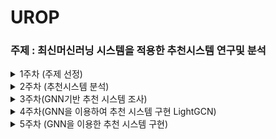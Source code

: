 # UROP

### 주제 : 최신머신러닝 시스템을 적용한 추천시스템 연구및 분석
<details>
<summary> 1주차 (주제 선정) </summary>
<div markdown="1">   

1. GNN(Graph Neural Network)
2. 메타러닝(Meta-Learning)
    - 거리 기반
    - 최적화 학습 방식
    - 모델 기반
3. LSTM


</div>
</details>

<details>
<summary> 2주차 (추천시스템 분석) </summary>
<div markdown="1">   


# 2주차(추천 시스템 연구동향 분석)

<details>
<summary> --# 메타러닝  </summary>
<div markdown="1">   

## 메타러닝

### **정의**

- **떠오르는 학습 방법이며 적은 데이터를 효율적으로 학습(퓨샷 러닝)**
- **‘메타’라는 단어는 한 차원 위의 개념적 용어로 대상의 전반적인 특성을 반영**
- **데이터의 패턴을 정해진 프로세스로 학습하는 것이 아닌 데이터의 특성에 맞춰서 모델 네트워크의 구조를 변화시키면서 학습**
- **배우는 방법을 배우는 것 (Learning to learn)**

ex) 하이퍼파라미터 최적화, 자동 신경망 네트워크 설계 등등..

### 퓨샷러닝(Few Shot Learning)

**퓨샷 러닝에서의 데이터셋은 크게 두 가지로 나뉜다.**

1. 서포트 셋(Support Set)
    1. 데이터 셋을 학습에 사용하는 데이터
2. 쿼리 셋 (Query Set)
    1. 데이터 셋을 테스트에 사용하는 데이터

이러한 퓨샷 러닝 태스크를 “N-way K-shot”이라고 하며 여기서 n은 카테고리의 개수를 뜻하고 k는 카테코리당 이미지의 수를 의미한다. 일반적으로 성능은 N에 반비례하며 k에 비례한다.

—# 예를 들어 개, 고양이, 말 3개의 카테리고가 있고 각각 4장씩 이미지가 존재한다면 

→ 3-way 4-shot이다. 

### 특징

일반적으로 딥러닝 모델을 훈련시킬 때 대용량의 데이터가 필요하며 현실적으로 방대한 양의 데이터셋을 구축하기는 쉽지 않다. 퓨샷 러닝은 적은 데이터만 있어도 성능이 우수한 모델링이 가능하다.

### 접근 방법

메타 러닝 및 퓨샷 러닝의 대표적 접근 방법은 거리 학습 기반과 모델 기반 학습 방식과 최적화 학습 방식이 존재한다.

- **거리 학습 기반 : 효율적 거리 측정 학습**
- **모델 기반 학습 : 메모리를 이용한 순환 신경망**
- **최적화 학습 : 모델 파라미터 최적화**

**거리 학습 기반(Metric Based Learning)**

메타 러닝의 방법론 중 하나인 거리 학습 기반은 서포트 셋과 쿼리 셋 간의 **거리(유사도)를 측정**하는 방식으로 대신한다. 대표적인 알고리즘은 샴 네트워크(Siamese Neural Network)가 있다.

모델은 주어진 서포트 데이터를 특징 공간에 나타내서 특징을 뽑아내며 같은 클래스면 거리를 가깝게 다른 클래스면 멀게 하는 방식으로 데이터를 분류한다. 쿼리 데이터를 유클리디안 거리가 가까운 서포트 데이터의 클래스로 예측하는 방식이다.

**모델 기반 학습 방식(Model based learning)**

모델 기반 학습 방식은 적은 수의 학습 단계로도 모델의 파라미터를 효율적으로 학습할 수 있는 방식이다.

**모델에 별도의 메모리를 두어 학습 속도를 조절한다.** 대표적인 알고리즘으로는 MANN가 있다.

과거 데이터를 외부 메모리에 저장함으로 효율적으로 문제를 해결하는 방법을 습득하며 새로운 정보를 빠르게 인코딩하고 몇 개의 샘플만 가지고도 새로운 태스크에 적용할 수 있도록 설계되었다.

**최적화 학습 방식(Optimizer learning)**

Few Shot task를 파라미터 최적화 문제로 생각한다.

일반적으로 딥러닝 모델은 기울기의 역전파를 통해 학습을 진행하지만 기울기 기반 최적화 기법은 큰 스케일의 데이터를 위해 설계가 되었기 때문에 적은 수의 샘플에 대한 최적화 기법을 다룬다. 대표적인 알고리즘으로는 MAML알고리즘이 있다.

</div>
</details>

## 0. 추천 시스템 기법 연구동향 분석

정보 통신의 발달로 최근에는 온라인으로 쇼핑하는 사람들이 증가하였다.

하지만 고객의 입장에서는 판매자와 직접적인 소통이 불가능해 다양해지는 아이템들에 대한 사전지식 부족으로 원하는 물건을 고르는데 어려움이 존재한다. 이를 해결하기 위하여 다양한 방법의 추천시스템이 존재한다. 현재는 **정보필터링** 방법과 **연관성 분석** 등이 있다.

## **가장 간단한 추천 방식**

![IMG_52C0ED242834-1](https://user-images.githubusercontent.com/79856225/228569836-cb73c3cd-8802-461a-9e8e-ae0fcd11f70e.jpeg)


1. 베스트셀러기반
    - 특징 : 판매량이 많은 순서대로 상품을 추천
    - 장점 : 개인정보 없이 신속한 추천 가능
    - 단점 : 개인화된 추천이 불가능
2. 최소질의대상 상품결정
    - 특징 : 직접 설문하여 얻은 정보를 통해 상품을 추천
    - 장점 : 개인화된 추천이 가능
    - 고객의 응답이 불완전할 경우 신뢰성 저하

|  | 베스트셀러기반 | 최소질의대상 상품결정 |
| --- | --- | --- |
| 특징  | 판매량이 많은 순서대로 추천 | 직접 설문하여 얻은 정보를 통해 추천 |
| 장점 | 개인정보 없이 신속한 추천  | 개인화된 추천 가능 |
| 단점 | 개인화된 추천이 불가능 | 고객의 응답이 불완전할 경우 신뢰성 ↓ |

## **정보 필터링**

정보 필터링 기법에는 크게 3가지 존재한다.

1. 콘텐츠 기반
2. 협력 필터링
3. 하이브리드

<details>
<summary> 1. 콘텐츠 기반  </summary>
<div markdown="1">   

**특징**

- 사용자가 아이템에 대해 평가한 점수 혹은 과거 구매내역을 바탕으로 미리 선정된 기준을 통해 분류된 아이템 카테고리와 **유사도**를 계산한 후 추천

**장점** 

- 협력필터링과 다르게 추천 대상과 취향이 비슷한 이웃 사용자를 찾을 필요가 없다.
    - 독립적인 정보만을 필요로 한다.
    - 다른 사용자의 정보가 부족할 경우 사용
- 새로운 아이템에 대한 평가점수가 존재하지 않더라도 First rater문제가 발생하지 않는다.
    - 새로운 아이템이여도 그 아이템 속성에 맞게 카테고리에 할당되어 유사도로 추천하기때문

<aside>
❗ first rater : 새로운 아이템에 대해 누군가가 점수를 주기 전까지 핻아 아이템은 추천 리스트에 포함될 수 없는 문제

</aside>

**단점** 

- 과거 구매이력과 정보가 부족할 경우 성능을 보장할 수 없다.
    - 구매이력과 프로필 정보가 없다면 해당 방법으로 구현하는것은 불가능
- 다른 사용자들의 취향이나 선호도를 반영하지 못해 너무 비슷한 상품들만 추천될 수 있음
    - 이러한 문제를 과도한 특수화라고 함
    - 무작위 요소를 추가하는 유전자 알고리즘이나 돌연변이 방식을 사용하면 보다 우수한 성능 보장

**접근 방식**

**(1)아이템 속성 분석**

**구조적 데이터**

- 아이템의 속성이 명확히 정의 되어 있어 있음
- 속성의 개수가 비교적 적고, 각 속성에 해당하는 값이 모두 존재해야 함

**비구조적 데이터**

- 이미지,소리, 텍스트와 같은 데이터
- 최근 들어 급증하고 잇고, 속성 정의가 어렵다는 단점이 존재
- 텍스트로 이루어진 콘텐츠에 대한 연구가 활발히 이루어지고 있음
    - 키워드 분석과 의미 분석 2가지 방식

**비구조적 데이터(키워드 분석)**

아이템간의 키워드를 비교하여 유사도를 계산하여 사용자가 선호하는 아이템과 키워드 유사도가 높은 아이템을 추천하며 대표적으로는 **TF-IDF**가 있다.

**TF : 아이템 내에서 한 단어가 출현한 빈도를 나타내는 값으로, 아이템에서 많이 출현한 단어일수록 높은 값**

**IDF : 출현 빈도가 높더라도 불용어에 해당할 확률이 크므로 해당하는 키워드가 전체 아이템에서 얼마나 가치 있는 키워드인지**

**아이템 내에서 많이 출현하지만 전체 아이템 집합에서는 드물게 출현하는 단어일수록 높은 TF-IDF 값을 가짐**

- 위 과정으로 가중치가 높은 상위 N개의 단어 키워드로 테이블을 생성
- 아이템간 유사도를 계산하기 위해 코사인 유사도를 사용

**문제점**

- 하나의 단어가 다양한 의미를 가지는 경우
    - 실제로는 유사하지않지만 추천 가능성
- 여러 단어가 하나의 의미를 가지는 경우
    - 내용적으로는 유사하지만 유사도가 낮으므로 추천 누락

위 문제점을 해결하기 위하여 의미론 분석의 중요성이 대두되고 있다.

**의미론 분석에서는 품사 별 동의어 관계를 링크로 연결한 대형 네트워크 형태의 워드넷(Wordnet)이 가장 널리 이용되고 있다.**

- **사용자 프로필 정보를 이용하여 추천**
    
    (+) 과거 구매이력 및 다른 사용자 데이터가 없어도 추천 가능
    
    (+) 평가 데이터가 부족한 경우 널리 쓰임
    
    (-) 정확한 정보를 입력하는 사용자를 확보하기 어려움
    
    (-) 사용자 선호 경향 변화에 대한 대처가 힘듬
    
    (-) 정교한 추천 성능을 보장할 수 없음
    
- **과거 구매이력 정보를 분석하여 추천**
    
    (+) 과거 구매이력을 성능향상 
    
    (+) 사용자 선호 경향 변화에 대한 대처 가능
    
    (-) 과거 데이터가 필요
    
    (-) 너무 비슷한 아이템만을 추천할 가능성 존재
    

**콘텐츠 기반 접근방식은 사용자가 직접 입력한 정보를 이용하여 추천하는 방식과 사용자가 과거에 구매한 이력 정보를 통해 추천하는 방식이 존재한다. 여기서 아이템을 추천하기 위해서 TF-IDF식을 통해 아이템 내에서 등장하는 키워드에 대한 값을 계산하는데 해당 식은 단지 아이템 내 단어 출현 빈도수를 계산하므 로 여러 단어가 하나의 의미를 가지거나, 하나의 단어가 다양한 의미를 가지는 경우 제대로 된 추천 가능성이 낮다. 이를 해결하기 위하여 의미론적 분석이 필요하며 워드넷이 가장 널리 이용되고 있다.**

</div>
</details>

<details>
<summary> 2. 협력 필터링  </summary>
<div markdown="1">   

> “이웃이 다른 이웃을 돕는다면 우리의 커뮤니티는 더 강해집니다.” -제니퍼 팔카
> 

**특징**

- 현재까지 가장 우수한 성능을 나타낸다고 알려진 기법으로 특정 아이템에 대해 선호도가 유사한 고객들은 다른 아이템에 대해서도 비슷한 선호도를 보일 것 이라는 기본 가정을 바탕으로 시용자가 아이템에 대해 평가한 정보를 사용해 선호도를 예측한다.

**장점** 

- 콘테츠 기반의 방식보다 정확도가 우수하다.

**단점** 

- 유사도를 측정할 만한 충분한 데이터가 존재하기 않다면 예측이 불가능하다 (Cold Start)
- 누군가가 점수를 주기 전까지는 추천이 이루어 질 수 없다(first rater)
- 코사인거리나 피어슨 상관게수를 이용할 경우 데이터 희소성 문제가 발생
- **데이터 희소성을 해결하기 위한 다양한 연구**
    - 논문추천 시스템
        - 논문의 키워드를 활용하는 방식을 제안
        - 나이브 베이즈 모델 사용
        - 새로운 고객에 대해서는 추천목록을 제공하는 것이 어려움
    - **협력필터링 기법과 사회연결망 기법의 중심성을 결합**
        - 많은 사람들과 비슷한 선호도를 갖는 고객의 취향은 대중적이고 신뢰성이 높다는 가정
        - 고객들 간 유사도를 기반으로 네트워크를 생성
        - 중심성이 높은 사용자들을 새로운 고객의 이웃으로 설정
        - 기존 나이브 베이즈 모델보다 정확성을 향상 시킴
    - **주요 사용자와 일반 사용자로 분류**
        - 주요 사용자 군집 생성
        - 일반 사용자 군집 생성
        - 주요 사용자 군집에는 있지만 일반 사용자 군집에는 없는 아이템을 **일반 사용자에게 추천**
    - **데이터의 차원을 축소하는 방법**
        - 중요하지 않은 사용자나 아이템을 제거 하는 특이값 분해
        - 원본 데이터보다 노이즈가 적어 우수한 성능을 나타냄
    - **낮은 순위 데이터에 손실함수 개념 적용**

**확장성**

- 계산량이 많을 경우 유사도가 큰 순서대로 N개의 사용자 혹은 아이템만을 선정하여 선호도를 예측
- 일관성이 없는 의견을 가진 사용자는 오히려 방해가 됨
    - 콘텐츠기반 + 협력필터링을 모두 사용하여 가중 평균값을 에측 값으로 활용
    - 두 값의 차이가 큰 사용자의 가중치를 낮게 주어 예측 오차를 줄이는 방법
- 고의로 긍정적인 평가 혹은 부정적인 평가를 하는 경우
    - 기계학습 알고리즘을 통해 미리 학습한 뒤 공격을 탐지하는 기법

**접근 방식**

- **기억 기반 협력필터링**
    - 유사도가 높은 사용자가 선택한 아이템을 추천해주는 방식
        - 모델을 구축하지 않고 추천이 요굴될 때마다 휴리스틱 기법을 통해 결과를 도출
    - **같은 항목에 같은 점수를 준 두 고객이 존재할 경우, 이들의 유사도는 높으며 비슷한 취향을 갖고 있다고 볼 수 있다.**
    - 사용자 기반 : 사용자가 입력한 선호도 정보를 이용하여 추천대상고객의 구매이력과 가장 비슷한 사용자가 구매한 아이템을 추천하는 방식
    - 아이템 기반 : 추천하고자하는 아이템을 구매한 사람들이 공통적으로 구매한 아이템을 구매한 사람들에게  해당 아이템을 추천해주는 방식
    
    **유사도**
    
    - 피어슨 상관게수
        - 1에 가까울수록 양의 상관관계, -1에 가까울수록 음의 상관관계, 0은 상관관계 없음
    - 코사인 유사도
        - 다양한 고객들이 서로 다른 척도를 사용할 경우 파악하는 것이 어렵다.
        - 이를 해결하기 위해 보완 코사인 유사도를 제안
    - 스피어만 순위 상관계수
        - 사용자 a와 b의 점수를 각각 순위로 변환한 뒤, 차이를 통해 유사도를 측정
        - 점수의 분포가 매우 극단적일 경우 유용하다.
        - 사용자가 여러 아이템에 대하여 같은 평가점수를 준 경우에는 유사도 측정이 어려움
    
    **선호도 예측**
    
    - 가중합
        - 추천 대상 고객과 사용자간의 유사도가 높을수록 큰 가중치를 부여
    - 단순가중평균
        - 아이템 기반 협력필터링에서 사용
        - TF-IDF를 활용
        
- **모델 기반 협력필터링**
    - 기억 기반 협력필터링을 기본으로 하되, 기계학습 또는 데이터마이닝 기법을 활용하는 것
    - 베이지안, 선형 회귀분석, 마코프 결정 프로세스 등…
    - **나이브 베이즈 모델**
        - 문서분류에서 가장 우수한 성능을 보이고 있는 알고리즘으로 베이즈 정리에 이론적 근거를 두고 있음
        - 각 카테고리에 할당 될 확률을 계산하는 방법
        - 평가 정보나 이용정보가 부족한 신규 컨텐츠 추천 문제를 해결
        - 콘텐츠기반 접근방식의 과도한 특성화 문제의 해결 가능성 제시
    - **군집화**
        - 대표적으로 K-means, DBSCAN, OPTICS 존재
        - 기존 협력필터링에서 유사도를 측정하는 단계에 앞서, 유사한 그룹을 나누는 과정이 추가
        - 예측 정확도가 높아지는 장점
        - 데이터를 분할함에 따라 데이터 희소성 문제 발생
- **차원 축소**
    - 사용자가 구매한 상품이 너무 적으면 추천이 불가능
    - 사용자가 구매한 상품이 너무 많으면 많은 계산 비용이 발생
    - LSI기법을 적용하여 고차원의 행렬을 저차원의 행렬로 차원을 축소하는 방법 존재
    - 차원수가 너무 작으면 계산 속도는 빠르지만 정확도가 낮음
    - 차원수가 너무 높으면 계산 속도는 느리지만 정확도가 높음
        - 적절한 착원 선택이 중요
        - 1차적으로는 군집화를 진행
        - 엔트로피 가중치와 특이값 분행를 동시에 적용

**협력 필터링 접근방식은 이웃한 사용자 또는 아이템의 유사도로 추천하는 기법이다. 협력 필터링 방식은 콘텐츠 기반 방식보다 더 정확하다는 장점이 존재하지만 Cold start, first rater문제가 있다. 이를 해결 하기 위해 다양한 연구가 진행 중에 있다. 협력 필터링 기법은 크게 2가지 방식이 존재한다. 첫 번째로는 기억 기반 협력 필터링이며 해당 방식은 사용자 또는 아이템 기반 방식이 존재한다. 모델 기반 방식은 기억 기반 방식을 기반으로 기계학습과 같은 모델을 사용하는 방법이다. 기억 기반 협업 필터링은 새로운 사용자나 아이템에 대한 추천에 대해 비교적 불안정하며, 사용자나 아이템이 증가할 때 시간과 메모리 문제가 발생할 수 있는 반면, 모델 기반 협업 필터링은 새로운 사용자나 아이템에 대한 추천이 가능하며, 적은 메모리와 높은 정확도를 보장한다. 하지만, 모델링이 어려워 다른 방법보다 많은 전문 지식이 필요**

</div>
</details>


<details>
<summary> 3. 하이브리드  </summary>
<div markdown="1">   

**특징**

- 각 방식의 장점을 극대화하면서 단점은 보완하고 다양한 정보를 효과적으로 활용할 수 있다.
- 모델의 형태에 따라 크게 네 가지로 분류가 된다.
    1. 독릭된 추천 결과를 조합
    2. 콘텐츠 기반 정보를 협업필터링에 적용
    3. LSI, PLSI와 같은 알고리즘을 이용하여 협업필터링의 정보를 콘텐츠기반 접근방식에 융합
    4. 협업필터링과 콘텐츠기반 접근방식을 동시에 고려하는 단일 모델을 구축
        1. MCMC 와 같은 추정모델 또는 베이지안 학습법이 이용

**종류**

1. **다른 추천 기준을 지닌 여러개의 알고리즘을 학습한 뒤 가중평균합을 구하는 방법**
    - 여러 추천 알고리즘들의 결과를 전반적으로 이용 가능
    - 각 추천 점수를 정규화하여야 하며, 가중치를 잘 정의해야 함
2. **여러 개의 추천 엔진중 현재 상황에 가장 적절한 추천 엔진 선택**
    - 현재의 상황을 인지하기 위한 추가적인 계산이 필요’
3. **추천 결과를 혼합하여 보여주는 방법**
    - 다양성을 높게 보여줄 수 있음
4. **모든 변수를 하나의 알고리즘의 변수로 병합**
5. **한 알고리즘이 추천한 아이템을 다른 알고리즘의 후보로 이용**
6. **각각의 알고리즘 추천 점수를 바탕으로 메타 알고리즘을 학습하는 앙상블 방법**

$MCNee et al.(2006)$

- 콘텐츠기반과 협업힐터링에 사용할 수 있는 알고리즘을 제시
- **이웃기반 협업필터링**
    - 세렌디피티(의도치 않게, 우연성)가 높은 경향이 있음
- **나이브 베이지안 판별기**
    - 선택한 논문이 많이 참조된 논문을 먼저 추천
- **PLSI**
    - 사용자-아이템 행렬을 차원축소 방법 중 하나인 PLSI를 통해 학습
    - 선택한 논문과 분야적으로 매우 유사한 논문들이 우선적으로 추천
- **TF-IDF**
    - TF-IDF를 이용하여 콘텐츠 기반 추천
    - 선택한 논문들과 내용이 매우 유사한 논문들이 우선적으로 추천.

$Vozalis and Margaritis(2004)$

- 인구통게학 정보를 이용하여 유사한 이웃들의 정보만을 이용하는 연쇄방법을 제안

$Chow et al.(2014)$

- 사용자의 선호정보를 결합하여 개인화 추천 알고리즘을 고안

$Basilico and Hofmann(2004)$

- 사용자-아이템 행렬과 사용자-아이템의 특성 변수들을 모두 종합하여 유사도 커널을 정의

$Ganu et al.(2009)$

- 리뷰 데이터로 추출된 토픽과 의미 벡터를 이용
- 사용자나 아이템의 해당 리뷰 유무에 따라 추천 알고리즘을 선택할 수 있는 방법을 제안하고 성능을 입증

$Mcauley and Leskovec(2013)$

- 리뷰 데이터로부터 토픽을 추출 시 리뷰 데이터와 점수를 모두 이용하여 토픽을 추출하는 HFT를 제안

$Vozalis and Margaritis(2004)$

- 아이템들에는 숨겨진 변수가 있다고 가정
- 숨겨진 변수를 리뷰 데이터로부터 추출
- 사용자가 선택한 아이템과 유사한 속성을 지닌 다른 아이템을 추천

</div>
</details>


<!-- 
<details>
<summary>  </summary>
<div markdown="1">   

</div>
</details> -->


</div>
</details>




<details>
<summary> 3주차(GNN기반 추천 시스템 조사)  </summary>
<div markdown="1">   

# 3주차(GNN기반 추천 시스템 조사)

## GNN(Grpah Neural Network)

Graph neural networks in recommender systems: a survey

<details>
<summary> 0. 개요  </summary>
<div markdown="1">   

유튜브, 넷플릭스 ,스포티파이와 같은 플랫폼에서 사용자의 방대한 항목(제품, 영화, 뉴스…)에서 관심 있는 항목을 탐색하기 위해 추천 시스템을 사용한다. 사용자의 과거 상호 작용(클릭, 시청, 읽기, 구매…)을 통해 사용자의 선호도를 정확하게 모델링하는 것이 효과적인 추천 시스템의 핵심이다. 

대체로 지난 수십 년 동안 추천 시스템의 주류 모델링 패러다임은 **이웃 방법 → 표현 학습 기반으로 발전해왔다.**


<details>
<summary> —# 이웃방법  </summary>
<div markdown="1">   

**이웃방법**

- **아이템 기반 이웃방법**
    
    아이템기반 이웃방법은 **사용자가 상호작용한 과거 아이템**과 유사한 아이템을 사용자에게 직접 추천한다. 초기 아이템 기반 이웃 접근 방식은 단순성, 효율성, 효과성으로 인해 실제 애플리케이션에서 큰 성공을 거두었다.

</div>
</details>

<details>
<summary> —# 표현학습  </summary>
<div markdown="1">  

**표현 학습**

- **사용자 - 아이템**
    
    사용자와 아이템을 공유 공간에서 연속 벡터로 인코딩하여 직접 비교하는 표현 학습 기반 방식으로 **사용자와 아이템 간의 관계**를 명시적으로 모델링하는 방법론이다. 이 접근 방식은 비선형적이고 단순하지 않은 사용자-아이템 관계를 효과적으로 포착하고 풍부한 데이터 소스를 쉽게 통합할 수 있다는 점에서 인기를 얻고 있다.

</div>
</details>

넷플릭스 프라이즈 경진대회에서 행렬 인수분해 모델이 기존의 이웃 방식보다 추천에 더 우수하다는 사실이 입증된 이후 표현 기반 모델에 대한 관심이 급증했고 그 후 인수분해부터 딥러닝 모델에 이르기까지 사용자와 아이템의 표현을 학습하기 위한 다양한 방법이 제안되었다.

오늘날 딥러닝 모델은 비선형적이고 사소하지 않은 **사용자-아이템 관계를** 효과적으로 포착하고 문맥, 텍스트, 시각 정보 등 풍부한 데이터 소스를 쉽게 통합할 수 있는 능력으로 학술 연구 및 산업 응용 분야에서 추천 시스템을 위한 주요 방법론으로 자리 잡았다. 

이러한 딥러닝 알고리즘 중에서도 추천 시스템의 정보를 **그래프 관점에서 고려하는 그래프 학습 기반 방식이 있다.** 추천 시스템에 있는 대부분의 데이터는 기본적으로 그래프 구조를 가지고 있다. 

—# 추천 시스템에서 그래프 구조의 예로는 이분 그래프가 있으며 이 유형의 그래프는 사용자와 아이템의 두 집합으로 구성되며, 사용자와 아이템 간의 상호 작용(클릭, 보기, 읽기, 구매…)를 나타내는 링크가 있다.




<details>
<summary> —#이분 그래프  </summary>
<div markdown="1"> 

- 그래프의 정점의 집합을 둘로 나눴을 때, **각 집합에 속한 정점끼리는 서로 인접하지 않도록 분할**할 수 있는 그래프를 이분 그래프라고 한다.
- 밑에 그림의 예제에서 사용자를 노란색 정점, 아이템을 파란색 정점이라고 생각하면 된다.
- **사용자 정점은 서로 연결될 수 없으며, 아이템 정점 또한 마찬가지이다.**

<img width="472" alt="스크린샷 2023-03-15 오후 6 48 36" src="https://user-images.githubusercontent.com/79856225/228572352-a77d1b39-8442-4203-890e-b4c395df6ee2.png">


</div>
</details>


이 논문에서는 추천 시스템에서 데이터는 종종 그래프 구조를 가지며, 사용자 및 아이템 노드는 관찰된 상호 작용을 나타내는 링크로 연결되어 있다고 설명한다. 그래프 학습 알고리즘은 사회적 관계 및 지식 그래프와 같은 외부 정보를 포함하여 이러한 데이터를 모델링할 수 있는 방법을 제공한다. 과거에는 인수분해 기반, 분산 표현 기반, 신경 임베딩 기반 등의 그래프 임베딩 기법이 이러한 목적으로 사용되었지만, 최근에는 그래프 신경망(GNN)이 그래프 구조의 데이터에서 학습하는 데 탁월한 능력을 보여 많은 추천 모델에 사용되고 있다.

기존 추천 시스템은 사용자-아이템간의 상호작용만을 추천 신호로 사용하지만, GNN은 상호작용 그래프의 토폴로지 구조를 사용하여 사용자 및 아이템 표현을 개선할 수 있다. 이는 암시적으로만 했던 기존 방식과달리 GNN은 명시적으로 인코딩 할 수 있기 때문이다.

<details>
<summary> —# 토폴로지 구조  </summary>
<div markdown="1">   

그래프에서 서로 다른 요소간의 관계를 의미한다. 추천 시스템의 맥락에서 이는 사용자가 아이템과 상호 작용하는 방식 또는 아이템이 서로 연관되는 방식을 나타낼 수 있다. GNN은 이러한 토폴로지 구조를 사용자와 아이템 간의 상호 작용에만 의존하는 기존 방식보다 더 나은 추천을 위한 추가 신호로 사용할 수 있다.

</div>
</details>

**GNN(그래프 신경망)은 추천 시스템을 위한 유용한 도구로, 추천을 개선할 수 있는 아이템간의 복잡한 관계를 탐색할 수 있기 때문이다.**

학계 연구에 따르면 GNN은 최근 몇 년간 추천 시스템에서 놀라운 성공을 거둔 기법이다. 많은 연구에 따르면 GNN 기반 접근 방식은 공개적으로 사용 가능한 샘플 데이터세트에서 이전 방법보다 성능이 뛰어나고 새로운 최첨단 결과를 달성하는 것으로 나타났다. 또한 GNN은 세션 기반, POI, 그룹, 멀티미디어, 번들 추천 등 다양한 추천 작업에 적용될 수 있는 다양한 변형이 있다. 

GNN은 웹 스케일 추천 시스템과 같은 사용 애플리케이션에 사용되어 고품질 추천 결과를 생성하는데 도움이 되었다. 예를 들어 Pinterest는 수십억 개의 노드와 에지로 구성된 그래프에 **PinSage라는 GNN기반 모델**을 구현하여 사용자 참여도를 향상시켰다.


<details>
<summary> —# PinSage  </summary>
<div markdown="1"> 

PinSage는 30억 개의 노드와 180억 개의 엣지로 구성된 그래프를 기반으로 핀터레스트(Pinterest)에서 개발 및 배포한 GCN(그래프 컨볼루션 네트워크)알고리즘 모델이다. 랜덤워크 기반 기술을 사용하여 고품질의 추천 결과를 생성하며, 온라인 A/B테스트에서 사용자 참여도를 향상시키는 것으로 나타났다.

</div>
</details>


이 논문은 추천 시스템 분야에서 이 특정 조사가 기존 조사와 어떻게 다른지 논의하고 있다. 추천 시스템에 대한 다양한 관점에 초점을 맞춘 설문조사는 이미 존재하지만, **현재 GNN이 어떻게 추천시스템에 사용되고 있는지에 대한 종합적인 검토는 거의 없다**. 본 조사는 **GNN기반 추천 시스템의 발전 상황을 종합적으로 검토**하고, 사용 정보 유형과 추천 작업에 따라 기존 작품을 분류하며, 이 분야의 미해결 과제와 향후 방향에 대해 논의하는 것을 목표로 한다.

이 논문은 GNN기술을 사용하는 추천 시스템에 대한 최신 문헌을 검토하는 것을 목표로 한다. 또한 이 논문에서는 GNN기반 추천 모델을 정리하기 위해 새로운 분류 체계를 제안하고 있으며 이 분류 체계는 다음과 같이 다섯 가지 그룹으로 정의할 수 있다.

1. 사용자-항목 협업 필터링
2. 순차적 추천
3. 소셜 추천
4. 지식 그래프 기반 추천
5. 기타 작업(ex : POI 및 멀티미디어 추천)

</div>
</details>


<details>
<summary> 1. 배경 및 분류(추천시스템과 GNN)  </summary>
<div markdown="1">   

### **1.1 추천 시스템**

추천 시스템은 사용자의 과거 행동이나 관심사를 기반으로 사용자에게 아이템을 추천하는 도구이다. 이 시스템은 학습된 사용자 및 아이템 표현과 점수 함수를 사용하여 항목에 대한 사용자의 선호도를 추정하며 결과 선호도 점수는 확률로 표시 될 수 있다. 

추천 시스템의 일반적인 작업 중 하나는 사용자-아이템 협업 필터링으로, 시스템이 상호 작용을 기반으로 사용자와 아이템의 표현을 학습하는 것이다. 또 다른 방법은 시간 경과에 따른 상호 작용의 순차적 패턴을 분석하여 사용자 표현을 개선하는 것이다.

추천 시스템 분야는 사용자 익명성과 세션 세분화에 따라 다음과 같이 2가지로 나뉠 수 있다.

1. **순차적 추천**
    - 클릭, 시청, 읽기, 구매 등 아이템에 대한 사용자의 **과거 상호 작용을 고려**하는 시스템
2. **세션 기반 추천**
    - 순차적 추천에서 한 단계 더 나아가 **익명의 사용자도 고려**하고 **사용자의 행동을 세션으로 세분화**하여 이를 통해 개별 사용자의 행동 패턴에 따라 **더욱 개인화된 추천**을 제공

—# 세션

**세션은 일정한 기간 내에 웹사이트에서 발생한 사용자 상호작용의 집합이다. 예를 들어 사용자가 웹사이트에 접속하고, 여러 페이지를 방문하고 장바구니에 상품을 담고 결제하고 나가는 과정을 하나의 세션이라 볼 수 있다.**

GNN이 추천에 기여하는 바에 대한 연구 목적상 그 차이는 중요하지 않기 때문에 모든 추천 시스템을 “순차적 추천”으로 지칭하고 있다. 또한 사회적 관계를 사용하여 사용자 표현을 개선하는 “소셜 추천”이라는 또 다른 유형이 있다


<details>
<summary> —# 소셜 추천   </summary>
<div markdown="1">  

소셜 추천은 사회적 관계를 맺고 있는 사람들이 비슷한 관심사와 선호도를 가지고 있으며, 서로의 선택에 영향을 미칠 수 있다는 것을 의미한다. 연구자들은 사용자의 선호도에 초점을 맞추는 것뿐만 아니라 지식 그래프에서 아이템 간의 속성과 의미 관계를 사용하여 아이템의 표현을 개선함으로써 이러한 추천 접근 방식을 개선하려고 노력한다.

</div>
</details> 

### **1.2 GNN**

최근에는 물리 시스템, 단백질 구조, 지식 그래프 등 그래프로 표현되는 데이터와 관련된 작업에서 뛰어난 성능을 보이는 GNN이라는 알고리즘을 사용하는 새롭고 혁신적인 시스템들이 등장햇다. 이 파트에서는 그래프가 무엇인지 설명하고 이미 존재하는 GNN 기술에 대한 개요를 분석한다. 

그래프는 점(노드)과 이를 연결하는 선(엣지)의 집합이다. 노드의 이웃은 노드에 연결된 노드의 집합이다. 그래프는 방향이 있는 방향 그래프거나 방향이 없는 무방향 그래프가 존재하며, 또한 동질(모든 노드와 엣지가 동일)이거나 이질(노드 또는 엣지가 다름)일 수도 있다. 하이퍼그래프는 하나의 엣지가 두 개이상의 노드를 연결할 수 있는 그래프 유형이다. 

GNN은 반복적인 프로세스를 사용하여 인접 노드의 특징 정보를 집계하고 이를 현재 중앙 노드 표현과 통합한다. 이는 집계 및 업데이트 작업을 모두 포함하는 여러 레이어를 쌓아 수행된다. 그 결과 제공된 그래프 데이터를 기반으로 보다 정확한 예측이 가능하다.

집계 단계에서는 평균 풀링 또는 어텐션 메커니즘을 사용하여 인접 노드의 특징을 결합한다. 업데이트 단계에서는 GRU라는 연결 또는 합계 연산과 같은 다양한 전략을 사용하여 집계된 피처를 중앙 노드 피처와 통합한다. 

**추천 시스템에 사용되는 그래프 신경망(GNN)기법은 5가지가 존재한다.**


<details>
<summary> 1. GNC(Graph Convolutional Network)  </summary>
<div markdown="1">   

- GCN은 Graph Convolutional Network의 약자로, 그래프 구조의 데이터에 **합성곱 연산을 적용하는 GNN의 한 종류**이다. 합성곱 연산은 이미지나 텍스트와 같은 격자 구조의 데이터에 잘 작동하는데, 이를 그래프 구조의 데이터에도 확장할 수 있다.
- GCN은 각 노드가 자신과 인접한 노드들의 정보를 공유하고 학습하는 방식으로 작동한다. 이렇게 하면 노드 간의 상관관계를 잘 반영할 수 있다.

</div>
</details>

<details>
<summary> 2. GraphSAGE(Graph SAmple and aggreGatE)  </summary>
<div markdown="1">   

- GraphSAGE는 각 노드가 **자신과 인접한 노드들의 특성을 샘플링하고 집계하는 함수를 학습**하는 방식으로 작동
- GraphSAGE는 각 노드에 대해 고정된 수의 이웃을 선택한 다음 평균, 합계 또는 최대 풀링 기법을 사용하여 해당 이웃의 정보를 집계한다.
- 이 집계된 정보를 현재 노드의 특징과 연결하고 비선형 활성화 함수와 학습 가능한 변환 행렬을 통과시켜 해당 노드의 업데이트된 특징을 얻는다.
- GraphSAGE의 장점은 새로운 노드나 그래프에도 임베딩을 생성할 수 있다는 것이다. **기존**의 **GNN은 각 노드마다 고유한 임베딩을 학습**하므로 새로운 데이터에 적용하기 어렵지만 **GraphSAGE**는 **인접한 노드들의 특성을 활용**하여 임베딩을 생성하므로, **이전에 보지 못한 데이터에도 유연하게 대응할 수 있다.**

</div>
</details>

<details>
<summary> 3. GAT(Graph Attention Network)  </summary>
<div markdown="1">   

- Graph Attention Network의 약자로, **그래프 구조의 데이터에 어텐션 메커니즘을 적용하는 GNN의 한 종류**이다. 어텐션 메커니즘은 입력 데이터의 **중요한 부분에 집중**하는 방식으로 작동하는데, 이를 그래프 구조의 데이터에도 확장가능하다.
- GAT은 각 노드가 자신과 인접한 노드들의 정보를 어텐션 가중치로 조합하여 학습하는 방식으로 작동한다. 이렇게 하면 노드 간의 상관관계와 특성을 잘 반영할 수 있습니다. GAT은 인접 행렬을 사용하지 않고 각 이웃 노드마다 다른 어텐션을 부여하여 자신의 임베딩을 업데이트한다.
- 일반적으로 LeakyReLU함수를 사용한다.
- GAT을 사용하는 이유는 사용자와 아이템 간의 관계를 그래프로 표현하고, 어떤 아이템에 더 집중할지 결정할 수 있기 때문

</div>
</details>

<details>
<summary> 4. GGNN(Graph Gated Neural Network)  </summary>
<div markdown="1"> 

- **그래프 구조의 데이터에 GRU를 적용하는 신경망의 한 종류이다.**
- GGNN은 그래프의 노드와 엣지에 있는 특성을 활용하여 노드 임베딩을 생성하고, 이를 바탕으로 다양한 그래프 분석 문제를 해결할 수 있다.
- GGNN은 message passing이라는 방식으로 학습합니다. message passing이란 각 노드가 자신과 인접한 노드들과 정보를 주고받는 과정으로 GGNN은 message passing을 통해 각 노드의 임베딩을 업데이트하고, GRU를 사용하여 임베딩의 변화를 제어한다.

—# GRU

GRU는 Gated Recurrent Unit의 약자로, 순환 신경망(RNN)의 한 종류이다. GRU는 RNN이 장기 의존성 문제를 해결하기 위해 LSTM을 변형한 모델로, LSTM보다 간단한 구조를 가지고 있고 LSTM과 비슷한 성능을 보여주면서도 매개변수가 적기 때문에 효율적인 학습이 가능하다.

</div>
</details>

<details>
<summary> 5. HGNN(Hypergraph Neural Network)  </summary>
<div markdown="1">   

- **하이퍼그래프 구조를 사용하는 신경망의 한 종류**
- 하이퍼그래프란 간단한 그래프와 달리 **엣지가 두 개 이상의 노드를 연결할 수 있는 구조**로, 고차원이고 복잡한 데이터 상관관계를 표현할 수 있다.
- HGNN은 다중 모달 데이터나 이질적인 데이터와 같은 복잡한 실제 문제에 적용될 수 있으며  기존의 그래프 신경망보다 더 효과적인 표현 학습을 가능하게 한다.

![Untitled](https://user-images.githubusercontent.com/79856225/228573556-3173c8c3-89ad-491d-96dc-e288bce7d996.png)


</div>
</details>

### 1.3  GNN을 사용하는 이유

최근 연구자들은 추천 시스템에 그래프 신경망을 사용하는 많은 연구를 제안하고 있다. **GNN을 사용하는 가장 큰 이유**는 GNN 기술은 데이터를 그래프 구조로 표현하고 분석하는 데 유용하기 때문이다. **많은 추천 시스템이** 사용자-아이템 간의 상호작용을 위한 이분 그래프나 아이템 주문을 위한 **시퀀스 그래프와 같은 그래프 구조를 사용**한다. 사회적 관계나 지식 그래프와 같은 다른 데이터 유형도 자연스럽게 그래프 구조를 갖는다.

다양한 유형의 데이터에 대해 효과적인 추천모델을 만드는 일은 쉽지 않다. 그러나 GNN을 사용하면 더 나은 추천 결과를 위한 패턴을 효과적으로 학습할 수 있다. 예를 들어 GNN은 사용자-아이템 표현을 학습하고 비순차적 추천 작업에 대한 사용자 선호도를 예측할 수 있다.

또한 GNN은 소셜 네트워크와 같은 추가 정보를 사용자-아이템 이분법 관계에 통합 그래프로 통합하여 보다 정확한 추천을 제공한다.

GNN은 사용자와 아이템 간의 상호 작요인 협업 신호를 보고 이러한 신호를 사용하여 사용자와 아이템을 더 잘표현한다.

<img width="721" alt="스크린샷 2023-03-15 오후 10 51 58" src="https://user-images.githubusercontent.com/79856225/228573754-e8ad3067-67ae-4cc4-b29e-08d84a670000.png">


이 단원에서는 추천 시스템이 그래프 구조를 사용하여 추천을 개선하는 방법에 대해 설명한다. 특히, 아이템과 아이템 간의 상호작용 그래프를 구성하고 랜덤워크 알고리즘을 사용하여 항목의 순위를 매기는 ItemRank의 사용에 대해 중점적으로 설명한다 GNN은 그래프가 아닌 모델보다 추천에 더 효과적이다.

### 1.4 GNN을 기반으로 한 추천시스템의 종류

GNN은 그래프 신경망을 사용하여 과거 상호 작용에서 사용자 선호도를 모델링하는 추천 시스템의 한 유형이다. 이번 파트에서는 **그래프 임베딩 프레임워크에 따라 분류**하고 각 **유형과 관련된 장점과 한계를 분석**한다. 

그래프가 구조화되는 방식은 표현되는 정보의 유형에 따라 달라진다. 예를 들어 소셜 네트워크는 동종 그래프로 표현할 수 있고, 사용자-아이템 상호 작용은 이분 그래프 또는 두 개의 동종 그래프(사용자-사용자 및 아이템-아이템)로 표현할 수 있다. 효율적인 그래프 신경망 구조를 설계하는 것은 집계 및 업데이트 작업, 네트워크 깊이와 같이 사용되는 정보의 유형에 따라 달라진다. 소셜 추천은 소셜 네트워크 정보를 사용하고 지식 그래프 기반 추천은 지식 그래프 내 아이템 간의 의미 관계를 활용하는 등 추천 작업은 사용되는 정보의 유형과 밀접하게 연관되어 있다.

</div>
</details>

<details>
<summary> 2. USER-ITEM 협업 필터링 </summary>
<div markdown="1">   

사용자-아이템 협업 필터링은 사용자가 상호작용하는 아이템을 사용하여 아이템의 표현을 개선하는 것이다. GNN 기법은 정보 확산을 모델링하고 사용자-아이템간의 상호 작용에서 고차 연결성을 포착하는 효율성을 개선하는 데 사용되었다. 다음 이미지는 사용자-아이템간의 상호작용 정보에 GNN을 적용하는 과정이다.

<img width="706" alt="스크린샷 2023-03-15 오후 11 23 17" src="https://user-images.githubusercontent.com/79856225/228574203-c4c38944-019c-492e-8717-f3006d14c6b8.png">

협업 신호를 캡처하는 데 GNN기법을 충분히 활용하기 위해 고려해야 할 네 가지 주요 이슈가 있다.

**1. Graph Construction(그래프 구성)**

- GNN을 사용하여 분석할 데이터를 위한 구조를 만드는 것
- 원본 그래프에는 사용자와 아이템 노드 및 이들의 상호 작용이 있다.
- GNN을 적용할 때는 원래의 이분 그래프를 사용할지, 2홀 이웃을 기반으로 동질 그래프를 만들지 결정해야 한다.
- 시간을 절약하기 위해서는 전체 그래프 대신 대표적인 이웃을 샘플링 해야함

**2. Neighbor Aggregation(이웃 집계)**

- 네트워크에서 인접한 노드의 정보를 결합하는 프로세스를 말한다.
- 이웃 노드의 중요성을 고려할지, 중앙 노드와의 상호 작용을 모델링할지 등 이웃 노드를 어떻게 처리할지 결정하는 작업이 포함되어 있다.

**3. Information Update(정보 업데이트)**

- 중앙 노드의 표현을 이웃 노드의 표현과 결합하는 방법

**4. Final Node Representation(최종 노드 표현)**

- 사용자가 어떤 아이템을 좋아할지 예측하려면 사용자의 전반적인 선호도를 이해해야 함
- 사용자와 사용자가 상호 작용한 아이템에 대한 모든 정보를 결합
- 마지막 레이어의 노드 표현을 사용할지 아니면 모든 레이어의 노드 표현을 결합하여 최종 표현을 만들지 선택

### 2.1 **Graph Construction(그래프 구성)**

많은 연구에서 사용자와 아이템의 이분법 그래프에 GNN을 사용했다고 설명한다. 그러나 원본 그래프에 직접 GNN을 사용하는 것은 비효율적일 수 있다. 그 이유는 원본 그래프가 사용자-아이템 표현을 학습하기에 충분히 포괄적이지 않기 때문이다. 효율성은 대규모 그래프에 대한 이웃 정보를 계산할 때 문제가 되며, 이는 높은 계산 비용을 초래한다.

사용자-아이템간의 상호작용 데이터에 대한 **GNN의 효과와 효율성을 개선하기 위해** 연구자들은 원래의 이분법 **그래프 구조를 강화**하는 전략을 모색해 왔다. 그래프 신경망을 사용하여 **사용자-아이템 협업 필터링을 개선**하는 **두가지 전략**이 있다.

 **(1) 그래프 구조를 풍부하게 하기 위해 엣지를 추가** 

**(2) 가상 노드를 도입하여 사용자-아이템 상호작용을 보다 명확하게 포착**

Multi-GCCF, DGCF, DHCF, HiGNN 등 여러 방법에서 이러한 전략을 채택하여 사용자-아이템 표현을 더 잘 학습하고 계산 비용을 절감했다. 

대규모 그래프 기반 추천 작업을 위해 GNN을 효율적이고 확장 가능하게 만들기 위해 샘플링 전략이 제안되었다. **PinSage**는 ****무작위 도보 기반 샘플링(Random-walk-based sampling) 기법을 사용하여 중앙 노드에 직접 인접하지 않더라도 방문 횟수가 가장 높은 인접 노드를 선택하는 방법이다. **Multi-GCCF 및 NIA-GCN**과 같은 방법은 무작위 샘플링 전략을 사용하여 고정된 수의 인접 노드를 선택한다. 이 전략은 원본 그래프 정보 유지와 계산 효율성 사이의 균형을 유지한다. 그래프 기반 추천 모델의 품질과 효율성은 이웃을 구성하는 데 사용되는 샘플링 전략에 따라 달라지며, 보다 효율적인 샘플링 전략을 연구하고 개발해야 할 필요성이 있다.

![Untitled](https://user-images.githubusercontent.com/79856225/228574222-852c9b39-5b33-4fff-8842-06b821d0b17d.png)

### 2.2 **Neighbor Aggregation(이웃 집계)**

그래프 이론 분야에서 정보가 네트워크를 통해 확신되는 방식은 인접 노드의 정보가 결합되는 방식에 따라 달라진다. 집계 단계가 이를 결정하며, **평균 풀링**은 인접 노드의 정보를 균등하게 결합하는 데 사용되는 **일반적인 방법**이다. 그러나 이 방법은 더 중요한 그래프에는 적합하지 않을 수 있다. 이 문제를 해결하기 위해 일부 방법에서는 **그래프에서의 위치에 따라 노드에 가중치를 할당**하는 **“차수 정규화”** 를 사용한다.

—# **평균 풀링**

평균 풀링은 인접 노드의 평균을 취하여 노드에 대한 표현을 형성하는 것이다. 

**PinSage(그래프 기반 추천 시스템)**는 랜덤 워크라는 샘플림 전략을 사용하여 이웃의 벡터 표현을 집계한다. 이 방법은 정규화된 방문 횟수를 기반으로 이웃에게 중요성을 할당하지만 연결된 노드 간의 관계는 고려하지 않는다. 

상식적으로 사용자의 관심사와 일치하는 아이템이 더 자주 추천되어야 한다. **MCCF**와 **DisenHAN**은 관심도 메커니즘을 사용해 사용자의 관심사를 기반으로 어떤 아이템이 더 중요한지 학습한다. **NGCF**는 사용자가 관심 있는 항목의 기능이나 사용자가 추천 항목에서 원하는 기능을 강화하기 위해 요소별 상품을 사용한다. **NIA-GCN**은 그래프 기반 추천 작업에서 이웃 내 관계 정보를 보존하는 문제를 해결하는 방법이다. 사용자-사용자 또는 아이템-아이템 관계와 같은 이웃 간의 상호 작용을 명시적으로 포착하기 위해 모든 두 이웃간의 요소별 곱셈을 사용하는 쌍별 이웃 집계 접근 방식을 사용한다.

### 2.3 **Information Update(정보 업데이트)**

노드의 이웃 노드로부터 정보를 수집한 후에는 추가 정보 전파를 위해 **노드의 표현을 업데이트하는 것이 중요**하다. 노드의 표현을 업데이트하는 기존 방법은 노드의 원래 정보를 유지하는지 아니면 이웃 노드의 집계된 표현을 위해 완전히 폐기하는지에 따라 **2가지 범주로 분류할 수 있다.**

1. 사용자-아이템 노드의 **원본 정보를 완전히 버리고** 이웃 노드의 집계된 표현을 **새로운 중앙 노드 표현으로 사용**
2. **노드**자체와 그 **이웃 메시지**를 모두 고려(**두가지 표현을 결합**)
    
    두 가지 표현을 결합하는 다양한 방법이 존재한다. 가장 간단한 방법은 두 표현을 더하거나 평균을 내는 것이다. 또 다른 접근 방식은 두 표현을 연결하고 비선형 변환을 적용하여 더 복잡한 특징 상호 작용을 허용하는 것이다. 그러나 일부 연구에 따르면 비선형 변환이 성능을 크게 향상시키지 못하기 때문에 일부 모델은 비선형성을 제거하여 프로세스를 단순화한다.
    

### 2.4 **Final Node Representation(최종 노드 표현)**

GNN에서는 레이어별 프로세스를 통해 각 깊이에 대한 노드 표현을 생성한다. 예측을 하려면 사용자와 아이템의 전체적인 표현이 필요하다. 일반적으로 마지막 레이어의 노드 벡터를 최종 표현으로 하지만 서로 다른 레이어에서 얻은 표현은 연결을 통해 전달되는 서로 다른 메시지를 강조한다. 하위 레이어 표현을 개별 특징을 반영하고 상위 레이어 표현은 이웃 특징을 반영한다. 최근 연구에서는 서로 다른 계층의 메시지를 통합하여 출력으로 표현된 모든 연결으 이점을 활용한다.

### 2.5 요약

**1. Graph Construction(그래프 구성)**

그래프 구성이란 사용자와 아이템 간의 관계를 표현하기 위해 **그래프 구조를 만드는 과정**을 말하며 사용자-아이템 이분 그래프는 이러한 관계를 표현하는 간단한 방법입니다. 그러나 일부 **노드의 연결 수가 적은 경우** 에지 또는 노드를 추가하면 **그래프 구조를 개선할 수 있다.** 노드 주변을 샘플링하는 것도 계산 효율성을 위해 수행할 수 있지만 효과와 효율성 간의 절충이 필요로한다. 효과적인 샘플링 전략에 대해서는 더 많은 연구가 필요하다.

**2. Neighbor Aggregation(이웃 집계)**

이웃 집계는 그래프 또는 네트워크에서 인접한 노드의 정보를 결합하는 프로세스를 말한다. 인접 노드가 서로 다른 경우, 세심한 가중치를 사용하여 정보를 결합하는 것이 동일한 가중치를 사용하거나 차수별로 정규화하는 것보다 낫지만 인접 노드가 비슷한 경우에는 동일한 가중치를 사용하거나 차수별로 정규화하는 것이 더 쉬울 수 있다. 프로세스를 개선하기 위해 이웃 노드가 서로 영향을 미치는 방식이나 중앙 노드가 이웃 노드에 연결되는 방식을 명시적으로 모델링하는 것이 유용할 수 있지만, 더 많은 데이터 세트에서 테스트해야 한다.

**3. Information Update(정보 업데이트)**

원래 노드를 제거하는 대신 원래 형태와 주변 노드의 정보를 사용하여 노드를 업데이트하는 것이 더 좋다. 최근의 일부 연구에 따르면 일반적인 그래프 신경망 모델의 단순화된 버전이 실제로 원래 모델보다 더 나은 성능을 발휘할 수 있다는 사실이 밝혀졌다.

**4. Final Node Representation(최종 노드 표현)**

마지막 레이어의 표현만 사용하는 대신 모든 레이어를 함께 사용하는 것이 좋다. 가중 풀링과 연결이라는 두 가지 일반적인 기술이 있다.

<img width="773" alt="스크린샷 2023-03-20 오후 7 09 38" src="https://user-images.githubusercontent.com/79856225/228574242-fcdb813c-b1d9-4424-bfd8-87699ac5de6e.png">

</div>
</details>

<details>
<summary> 3. 순차적 추천 </summary>
<div markdown="1">   

순차적  추천은 사용자의 이전 행동을 기반으로 다음에 사용자가 관심을 가질 만한 것을 예측하는 방법이다. 여기에는 사용자가 상호 작용한 아이템의 순서에서 패턴을 캡처하고 해당 순서를 기반으로 추천을 생성하는 것이 포함됩니다. 아이템의 시퀀스를 일종의 그래프로 취급할 수 있으며, 이러한 개념으로 인해 사용자의 순차적 행동에서 전환 패턴을 포착하는 데 그래프 신경망(GNN)이 점점 더 많이 사용되고 있다. GNN은 시퀀스를 그래프로 모델링하고 아이템 전환의 패턴을 분석하는 데 도움이 될 수 있다. **순차 추천에서 GNN을 사용할 때 그래프 구성, 정보 전파, 순차 선호도라는 세 개의 주요 이슈를 해결**해야 한다. 다음 그림은 순차 추천에서 GNN의 전체 프레임워크이다.

<img width="834" alt="스크린샷 2023-03-20 오후 6 57 46" src="https://user-images.githubusercontent.com/79856225/228574870-6ebdccdc-1540-44d3-96eb-ea3b7a96812f.png">

**1. Graph Construction(그래프 구성)**

- 데이터를 시퀀스 그래프로 변환해야 함
- 각 시퀀스에 대한 하위 그래프를 독립적으로 구성
- 연속된 두 아이템 사이가 아닌 연속된 여러 아이템 사이에 엣지를 추가
- 위 2개의 항목 중 더 나은것을 선택해야 함

**2. Information Propagation(정보 전파)**

- 전환 패턴을 포착하기 위해 최적의 정보 전파 방법을 결정하는 것이 중요
- 연결된 아이템에 대해 순차 순서를 구분해야 하는지 여부는 불분명

**3. Sequential Preference(순차 추천)**

- 사용자의 가장 최근 활동을 기반으로 사용자의 다음 선호도를 예측
- 사용자의 순차적 행동에서 전환 패턴을 포착하기 위해 사용자의 시간적 선호도를  아이템 표현을 시퀀스로 통합
- 연속적인 시간 패턴을 향상시키는 두 가지 방법은 주의 풀링 또는 RNN 구조를 활용

### 3.1 **Graph Construction(그래프 구성)**

사용자-아이템 상호작용은 이분 그래프 구조를 가지는 반면 **순차적 동작은 시간 순서대로 시퀀스로 표현**된다. 순차 추천에 GNN을 사용하기 위해서는 사용자의 순차적 행동을 기반으로 한 순서 그래프를 구성해야 한다. 

다음 그림은 순차적 행동으로부터 그래프를 생성하는 다양한 방법을 보여준다. 이 과정은 순차적 추천에 GNN을 적용하는 데 필요하다. 가장 간단한 방법은 각 시퀀스의 각 항목을 노드로 처리하고 연속적으로 클릭한 두 아이템 사이에 엣지를 추가하여 각 시퀀스에 대한 방향 그래프를 구성하는 것이다. 하지만 사용자 시퀀스의 길이가 짧은 경우가 많이 때문에 이 접근 방식은 대부분의 시나리오에서 효과적이지 않을 수 있다.

최근 연구에서는 동일한 사용자 또는 전체 데이터 세트의 **추가 행동 시퀀스를 사용**하여 원래 시퀀스 그래프 구조를 보강하는 전략을 제안했고 이러한 전략은 단일 시퀀스 내에 더 많은 노드와 연결을 추가하는 전략과 여러 시퀀스를 함께 결합하는 전략으로 나눌 수 있다.

<img width="740" alt="스크린샷 2023-03-20 오후 7 01 59" src="https://user-images.githubusercontent.com/79856225/228574881-eb581919-e74b-4e6f-b28d-250a2bd01696.png">

1. 사용자 행동 데이터의 추가 시퀀스를 사용하여 아이템과 아이템간의 관계에 대한 이해도를 높임
    - 과거 사용자 시퀀스나 다른 유형의 행동 시퀀스와 같은 다양한 소스에서 가져올 수 있음(HetGNN)
    
    —# HetGNN : 모든 행동 시퀀스를 분석하고 동일한 시퀀스에 있는 아이템 사이에 행동 유형을 엣지 유형으로 엣지를 생성
    
2. 전체 시퀀스의 전반적인 특성을 반영하기 위해 연속된 아이템 사이에 엣지를 추가하거나 가상 ‘스타’ 노드를 도입하는 등 현재 시퀀스의 그래프 구조를 조정

### 3.2 **Information Propagation(정보 전파)**

GNN프레임워크는 일반적으로 이전 아이템과 다음 아이템의 정보를 평균화하여 결합하고 GRU 구성 요소를 사용하여 인접 노드와 중앙 노드의 정보를 통합하여 방향 그래프에 정보를 전당하는 데 사용된다. 이를 통해 시퀀스 크래프에서 아이템 간의 전환 패턴을 효율적으로 전파하고 캡쳐할 수 있다. 일부 방법은 어텐션 메거니즘을 사용하여 특정 이웃에 더 많은 중요성을 부여한다.

### 3.3 **Sequential Preference(순차 추천)**

GNN은 아이템 간의 장거리 종속성을 포착하는 데 한계가 있다. 따라서 사용자의 시퀀스 선호도를 반영하기 위해 시퀀스의 마지막 아이템의 표현을 제한한다. 따라서 연구자들은 효과적인 시퀀스 표현을 얻기 위해 시퀀스 내 아이템 표현을 통합하는 전략을 제안했다.

시퀀스에서는 아이템마다 중요도나 우선순위가 다르기 때문에 아이템 표현을 효과적으로 통합하기 위해 어텐션 메커니즘이 일반적으로 사용된다.

NISER와 GCE-GNN과 같은 일부 접근 방식은 위치 임베딩을 추가하여 위치를 인식하는 아이템 표현을 얻고, FGNN은 반복적인 사용자 선호도 업데이트를 위해 GRU와 어텐션 메커니즘을 사용한다. 한편, DHCN과 COTREC은 세션 간 그래프를 통합하여 두 단계에서 학습한 순차적 표현을 결합함으로써 시퀀스 그래프를 강화한다.

### 3.4 요약

**1. Graph Construction(그래프 구성)**

그래프를 구성하는 방법은 다양하며 **어떤 방법이 더 나은지에 대한 합의는 아직 없으며** 세션 간 그래프를 통합하면 추천 시스템의 성능을 개선하는 데 도움이 될 수 있다.

1. 단순히 연속된 항목 사이에 엣지를 추가
2. 행동 시퀀스의 그래프 구조를 조정

**2. Information Propagation(정보 전파)**

그래프 네트워크 전체에 **정보를 전파하는 방법은 다양**하며 **방법마다 계산 비용과 성능 향상 측면에서 서로 다른 장단점이 존재**하며 이 또한 **합의된 최적의 방법은 아직 없다.** 일부 더 복잡한 방법은 계산이 증가하는 대신 더 나은 성능을 얻을 수 있다. 최종적으로는 어떤 방법을 사용할지 결정하는 것은 애플리케이션의 특정 요구 사항과 제약 조건에 따라 달라질 수 있다.

**3. Sequential Preference(순차 추천)**

**특정 순서에 따라 항목을 추천할 때는 일반적으로는 어텐션 메커니즘을 사용**하여 해당 아이템의 표현을 결합한다. 연구자들은 성능을 더욱 개선하기 위해 위치 임베딤을 추가하여 아이템의 순서를 파악하는 실험을 진행하였고 **RNN 구조를 사용하면 모든 순차적 추천 작업에서 성능을 향상시킬 수 있는지는 아직 모른다.**

해당 그림은 세 가지 주요 문제를 해결하기 위해 검토된 모델에서 사용된 주요 전략에 대한 개요이다.

<img width="983" alt="스크린샷 2023-03-21 오후 7 20 58" src="https://user-images.githubusercontent.com/79856225/228574898-9df92bb4-9b7a-40ad-8139-43651f6f6840.png">

</div>
</details>

<details>
<summary> 4. 소셜 추천  </summary>
<div markdown="1">   

**소셜 추천 시스템**은 사용자의 소셜 네트워크에서 얻은 정보를 사용하여 추천을 개선한다. 이는 **소셜 네트워크에 연결된 사람들은 비슷한 선호도를 가질 것**이라는 생각에 기반한 것이다. ex)같은 전공은 가진 그룹들은 같은 관심사를 가질 확률이 높음

소셜 추천 시스템에서는 사용자 간의 소셜관계를 정규화 도구로 사용하여 사용자 표현을 제한하는 방법도 있고, 이러한 관계를 입력을 통합하여 원래 사용자 임베딩을 개선하는 방법도 있다. 그래프 학습 관점에서 보면, **이전 연구**들은 각 **사용자의 1차 이웃을 모델링**하는 것으로 볼 수 있다. 하지만 **실제로 사용자는 친구의 친구에게도 영향을 받을 수 있다**. 이전 연구들에서 고차 영향 확산을 무시하면 최적이 아닌 추천 성능으로 이어질 수 있다. GNN은 사용자가 다른 사람들과의 관계에 의해 어떻게 영향을 받는지 시물레이션할 수 있기 때문에 추천 시스템에서 소셜 정보를 모델링하는 데 널리 사용된다. **GNN은 재귀적인 소셜 확산 과정을 포착할 수 있어 사용자 행동과 선호도를 정확하게 표현할 수 있다.**

GNN을 사용하여 소셜 정보를 모델링할 때는 다음과 같은 두 가지 주요 문제를 해결해야 한다

**1. Influence of Friends (친구의 영향력)**

- 모든 친구가 동일한 수준의 영햑력을 가지고 있는가
- 일부 친구가 다른 친구보다 더 많은 영향력을 가지고 있는가
- 정확한 추천을 하려면 다양한 수준의 영향력을 가진 친구를 구분하는 것이 중요

**2. Preference Integration(선호도 통합)**

- 친구와의 사회적 관계와 아이템과의 상호작용을 통합해야 함

### 4.1 **Influence of Friends (친구의 영향력)**

소셜 네트워크에서는 **사용자 간의 연결이 얼마나 강한지 불분명**한 경우가 많다. 이러한 연결을 사용하여 추천을 할 때는 각 친구가 얼마나 영향력이 있는지 파악해야 추천이 더 정확해질 수 있다. 기존 모델에서는 모든 친구의 영향력이 동일하다고 가정했지만, **사용자는 사회적 유대 관계가 강하거나 선호도가 비슷한 친구의 영향을 받을 가능성이 더 높기 때문**에 이는 정확하지 않다. **DiffNet은 평균 풀링 연산**을 사용하여 이 문제를 해결하려고 시도했지만, **이러한 동등한 영향력 가정은 실제로는 신뢰할 수 없다**. 현재는 이를 고려하기 위해 **어텐션 메커니즘을 사용하여 서로 다른 이웃의 영향력을 차별화**하여 전반적인 성능을 개선하는 것이 일반적인 접근 방식이다. Song 연구원 등은 사용자의 행동을 모델링하기 위해 순환 신경망을 사용하고, **현재 관심사를 기반으**로 소셜 연결의 영향력을 파악하기 위해 그래프 어텐션 신경망을 사용하는 **DGRec이라는 방법을 제안**했다. **어텐션 메커니즘은** 추천 시스템에서 친구의 영향력을 결정할 때 **평균 풀링 연산에 비해 더 나은 접근 방식**이며 친구마다 영향력 수준이 다르다는 가정을 확인하여 서로 다른 친구의 영향력을 구분할 수 있다. 신뢰할 수 없는 소셜 관계를 포함하면 성능에 부정적인 영향을 미칠 수 있으므로 추천에 통합할 소셜 관계를 신중하게 선택하는 것은 중요하다. **ESRP는 자동 인코딩 메커니즘을 사용하여 관련 없는 관계를 필터링하고 새로운 이웃을 탐색함**으로써 이 문제를 해결한다. **DiffNetLG는 암묵적 로컬 영향력을 사용하여 관찰되지 않은 사회적 관계를 예측**한다.

### 4.2 **Preference Integration(선호도 통합)**

소셜 추천에는 사용자-아이템 상호작용과 소셜 그래프라는 2가지 유형의 관계가 포함된다. 소셜 정보를 사용하여 사용자 선호도를 더 잘 이해하기 위해 **이 2가지 네트워크를 결합하는 2가지 전략**이 있다.

1. 밑에 그림 (a)와 같이 **각 네트워크에서 별도의 사용자 특징을 학습**한 다음 이를 최정 선호도 벡터에 통합하는 방법
2. 밑에 그림(b)와 같이 사용자-아이템 상호작용과 소셜 네트워크를 **단일 네트워크로 결합**하고 GNN을 사용하여 네트워크 전체에 정보를 확산시키는 방법

<img width="915" alt="스크린샷 2023-03-21 오후 7 51 40" src="https://user-images.githubusercontent.com/79856225/228575491-ae9c89a3-fd39-43bc-a2d7-81d441b5017c.png">

1번 방식으로 개별적으로 처리할 경우 **사용자-아이템 이분 그래프에 대한 고급 방법을 직접 적용할 수 있다는 장점**이 있으며, **영향력 프로세스를 시뮬레이션 하는 데 GNN기법이 적합하다는 장점**이 있다. 두 관계에서 학습한 사용자 표현의 통합은 두 네크워크 사용자 표현을 합치는 **선형성** 또는 다층 퍼셉트론을 사용하여 두 표현 간의 기능 상호 작용을 강화하는 **비선형성 조합** 메커니즘을 사용할 수 있으며 널리 채택되고 있다. 

DiffNet은 두 공간의 사용자 표현을 동등하게 취급하고 합 풀링 연산을 통해 결합하는 반면, DANSER은 동일한 가중치 조합을 제공하는 대신 사용자-아이템 쌍을 이루는 특징에 따라 가중치를 동적으로 할당한다.

2번 방식은 **두 네크워크를 하나로 통합**하고 GNN기법을 적용하여 영향력 프로세스를 시뮬레이션하는 것이다. 1번 방식의 장점은 두 네트워크의 확산 깊이를 차별화할 수 있다는 점이며, 2번째 전략의 장점은 **고차적인 사회적 영향력과 관심사 확산을 모두 통합**적으로 모델링할 수 있다는 점이다. 선형성 및 비선형성 조합을 포함하여 두 관계에서 학습한 사용자 특징을 통합하는 데 다양한 방법이 사용된다.

DiffNet++는 2단계 관심 네트워크를 통해 그래프에서 사용자 노드를 업데이트하는 모델이다. 그래프에서 서로 다른 두 가지 유형의 이웃, 즉 상호작용한 아이템과 소셜 네트워크의 친구로부터 얻은 정보를 결합한다. 이는 각 유형의 이웃에 대해 개별적으로 GAT 메커니즘을 사용하여 수행된다.

SEFrame은 그래프 네트워크를 사용하여 사회적 관계, 사용자-아이템 상호작용, 아이템 전환에서 얻은 정보를 결합하는 방식이다. 2단계 어텐션 네트워크를 활용하여 정보를 전파한다. 어떤 전략이 가장 효과적인지는 아직 근거가 없기 때문에 불확실하다.

### 4.3 요약

소셜 추천에는 두 가지 이슈가 존재한다.

1. I**nfluence of Friends (친구의 영향력)**
    
    모든 친구를 동등하게 대하기보다는 서로 다른 친구의 영향력을 고려하는 것이 좋다. 한 가지 접근 방식은 소셜네트워크의 노이즈를 기반으로 소셜 관계를 자동으로 조정하는 것이다.
    
2. **Preference Integration(선호도 통합)**
    
    선호도 통합은 추천 시스템에서 사용자 선호도를 형성하기 위해 2가지 정보 소스, 즉 사용자-아이템 상호작용과 소셜 관계를 결합하는 것을 말한다. 이러한 그래프를 결합하는 방법은 두 그래프를 개별적으로 고려할지 하나의 그래프로 통합할지에 따라 달라진다. 별도의 그래프를 사용하는 경우, 사용자 선호도는 이 두 그래프에서 학습된 전체 특징을 통합한 것인 반면 통합 그래프의 경우 일반적으로 채택되는 전략은 집계 스키마이다.
    

<img width="965" alt="스크린샷 2023-03-21 오후 8 23 31" src="https://user-images.githubusercontent.com/79856225/228575503-aad02319-fbba-482d-8397-fdf57745d97b.png">

</div>
</details>


<details>
<summary> 5. 지식 기반  </summary>
<div markdown="1">  


소셜 네트워크는 사용자 관계에 대한 이해를 높이는 데 사용되며, **지식 그래프는 속성을 통해 아이템 특징을 향상시키는 데 사용**된다. 이를 통해 **아이템 간의 연관성을 탐색**하고 사용자 상호 작용을 기반으로 추천 아이템의 해석 가능성을 개선하는 등의 이점을 얻을 수 있다. 하지만 지식 그래프는 여러 엔티티 유형과 관계로 구성된 **복잡한 구조로 인해 사용하기 어려울 수 있다.** 일반적으로 사용되는 방법은 지식 그래프 임베딩(KGE)를 사용하여 지식 그래프를 전처리하여 개체와 관계의 임베딩을 학습하지만, 이러한 방법은 전환 제약 조건으로 의미적 연관성을 모델링하는 데 중점을 두기 때문에 링크 예측과 같은 그래프 관련 작업에 더 적합하다. 메타 경로 기반 방법은 예측 모델에 입력되는 메타 경로를 수동으로 정의하며 도메인 지식이 필요하고 복잡한 지식 그래프에 대해 시간이 많이 든다.

지식 그래프 기반 추천의 개념에는 사용자-아이템 상호작용 데이터와 지식 그래프를 모두 사용하여 아이템 간의 관계를 파악함으로써 아이템에 대한 사용자의 선호도를 결정하는 것이 포함된다. 이 접근 방식은 사용자-아이템 상호작용 신호를 지식 그래프와 통합하는 방법과 지식 그래프에서 엔티티 간의 다양한 유형의 관계를 고려한 집계 함수를 설계하는 방법이라는 2가지 주요 과제를 해결 해야한다.

**—# 엔티티**

지식 기반 추천시스템에서 엔티티란 텍스트에서 의미있는 정보를 추출하기 위해 이름이 있는 사람, 장소, 조직 등과 같은 명사적인 개체를 의미하며 이러한 엔티티들은 자연어 처리 기술을 이용해 추출된다.

**1. Graph Construction(그래프 구성)**

- 그래프에 사용자 노드를 포함
- 사용자 노드를 사용하여 관계의 중요도를 구분

**2. Relation-aware aggregation(관계 인식 집계)**

- 지식 그래프에는 엔티티 간에 다양한 유형의 관계가 존재
- 관계 인식 집계는 이러한 연결된 엔티티의 정보를 효과적으로 결합

### 5.1 **Graph Construction(그래프 구성)**

그래프를 만들 때 중요한 고려 사항 중 하나는 사**용자 상호 작용의 신호를 그래프에서 사용할 수 있는 지식과 결합**하는 방법이다. 이를 그래프 구축에서 **협업 신호와 지식 정보를 통합하는 작업**이라고 한다.

지식 그래프 기반 추천을 개선하기 위해 사용자 노드를 엔티티 유형으로 통합하고 사용자아와 아이템 간의 관계를 “상호작용”으로 표현하여 사용자-아이템 상호작용을 지식 그래프와 결합하는 것이 한 가지 접근 방식이다. 이는 KGAT, MKGAT, CKAN과 같은 모델에서 수행된다. 연구자들은 지식 그래프에서 사용자-아이템쌍과 사용자가 과거에 상호작용한 아이템 및 관련 의미를 연결하는 하위 그래프를 구축하는 데 주력했다. 이는 지식 그래프의 풍부한 정보를 활용하여 아이템 간의 연관성을 명시적으로 파악하고 아이템에 대한 사용자의 선호도를 추정함으로써 지식 그래프 기반 추천 시스템을 개선하기 위한 것이다.

AKGE는 TransR을 사용하여 엔티티의 임베딩을 사전 학습하고, 연결된 엔티티 간의 쌍별 유클리드 거리를 계산한 후, 경로가 짧을 수록 더 안정적인 연결을 반영한다는 가정하에 대상 사용자와 아이템 노드 간의 거리가 가장 짧은 K개의 경로를 선택하여 지식 그래프에서 하위 그래프를 구성한다.

ATBRG라는 방법은 여러 계층의 엔티티 이웃을 철저히 검색하여 겹치는 엔티티를 사용하여 사용자 행동과 대상 아이템을 연결하는 경로를 복원함으로써 이 문제를 해결한다. 이 접근 방식은 사용자-아이템 쌍과 더 관련성이 높은 하위 그래프를 얻는 데 도움이 된다. ATBRG 방법은 중요한 정보에 집중하기 위해 링크가 하나만 있는 엔티티를 잘라내어 그래프의 크기를 조절하는데 도움이 된다. 이 접근 방식은 효과적이지만 엔티티 임베딩을 사전 학습하거나 경로를 철저하게 검색하고 정리하는 데 많은 시간이 소요될 수 있어서 효율적인 하위 그래프 구성 전략을 찾으려면 추가 조사가 필요하다.

일부 연구자들은 지식 그래프에서 관계에 대한 사용자 선호도를 고려하기 위해 다른 접근 방식을 사용한다.  KGCN과 KGNN-LS는 사용자 노드를 사용하여 엔티티 간의 다양한 관계에 가충치를 할당한다.

### 5.2 **Relation-aware aggregation(관계 인식 집계)**

그래프 신경망은 연결된 개체와 개체 간의 관계를 모두 고려하여 지식 그래프에서 정보를 더 잘 포착할 수 있다. 추천 시스템에서는 사용자의 역할도 중요하다. 그래프 주의 네트워크(GAT)를 사용하면 연결된 노드를 기반으로 적응형 가중치를 부여할 수 있으며, 대부분의 작업은 점수 함수를 사용하여 연결된 엔티티의 가중 평균을 기반으로 중앙 노드를 업데이트한다. 일부 연구에서는 사용자 노드를 지식 그래프에서 또 다른 유형의 엔티티로 취급하며, 사용자 선호도가 업데이트 과정에서 다른 엔티티에 전달된다. 이러한 작업은 관계에 대한 사용자의 관심사를 명시적으로 모델링하지 않고, 연결된 노드와 관계에 따라 엔티티의 영향력을 차별화하며 KGAT모델은 관계 공간에서 연결된 엔티티 간의 거리를 기반으로 가중치를 할당한다. 

### 5.3 요약

지식 그래프 기반 추천에는 두 가 지이슈가 존재한다.
**1. Graph Construction(그래프 구성)**

- 사용자 노드를 엔티티 유형으로 간주
- 사용자 노드를 관계를 구분하기 위해 암시적으로 사용

**2. Relation-aware aggregation(관계 인식 집계)**

- 연결된 엔티티의 정보를 집계하기 위해 GAT의 변형을 사용
- 사용자 노드가 없는 그래프의 경우 사용자 표현을 사용하여 관계에 가중치 할당
- 관련성이 높은 엔티티와 관계에 초점을 맞출 수 있다는 장점이 있지만 계산 시간이 더 많이 걸리고 추가 조사가 필요하다.

</div>
</details>

<details>
<summary> 6. 결론  </summary>
<div markdown="1">  

GNN을 추천시스템에 사용하는 것은 인기를 끌고 있다. 그 이유는 그래프 데이터에 대한 학습에서 GNN이 우수한 결과를 보여줬기 때문이다. 최근의 GNN 기반 추천 시스템 관련 연구들을 정리하기 위한 분류 체계를 제안하고, 각 분류별 대표 모델들이 채택하고 있는 주요 이슈와 전략, 그리고 장점과 한계가 있다. 이 논문에서는 GNN에 대한 전반적인 이해를 제공하는 것을 목표로 한다.

</div>
</details>

</div>
</details>



<details>
<summary> 4주차(GNN을 이용하여 추천 시스템 구현 LightGCN)  </summary>
<div markdown="1">   

# 4주차(GNN을 이용하여 추천 시스템 구현 LightGCN)


<details>
<summary> GNN(Graph Neural Networks)  </summary>
<div markdown="1">   

### 1. Graph

그래프는 점(노드)과 이를 연결하는 선(엣지)의 집합이다. 노드의 이웃은 노드에 연결된 노드의 집합이다. 그래프는 방향이 있는 방향 그래프거나 방향이 없는 무방향 그래프가 존재하며, 또한 동질(모든 노드와 엣지가 동일)이거나 이질(노드 또는 엣지가 다름)일 수도 있다. 하이퍼그래프는 하나의 엣지가 두 개이상의 노드를 연결할 수 있는 그래프 유형이다. 

![1](https://user-images.githubusercontent.com/79856225/230766654-8ae81048-d2b8-42d8-a4b8-d7a3ea735628.png)

![Untitled 크게](https://user-images.githubusercontent.com/79856225/230766752-bda724d6-3934-41ec-9c3c-59f3607ce917.jpeg)


**Grpah = G(V,E)**

### 2. GNN

GNN은 Graph Neural Network의 약자로, 그래프 데이터 분석에서 사용하는 딥러닝 모델이다. 예를 들어, 소셜 네트워크는 친구 관계를 그래프로 표현할 수 있다.

GNN은 이러한 그래프 데이터를 입력으로 받아서, 각 노드의 임베딩을 추출하거나, 그래프 전체를 분류하는 등의 작업을 수행한다. GNN은 일반적으로 **메시지 전달 방식을 사용**하여, 각 노드의 **임베딩을 계산**합니다. 이때, **각 노드의 이웃 노드와의 관계를 이용**하여, 해당 노드의 임베딩을 갱신한다.

GNN은 반복적인 프로세스를 사용하여 **인접 노드의 특징 정보를 집계**하고 이를 현재 중앙 노드 표현과 통합한다. 이는 **집계 및 업데이트 작업을 모두 포함하는 여러 레이어**를 쌓아 수행된다. 그 결과 제공된 그래프 데이터를 기반으로 보다 정확한 예측이 가능하다.

**집계 단계**에서는 **평균 풀링** 또는 **어텐션 메커니**즘을 사용하여 인접 노드의 특징을 결합한다. 업데이트 단계에서는 **GRU**라는 연결 또는 합계 연산과 같은 다양한 전략을 사용하여 집계된 피처를 중앙 노드 특징과 통합한다. 

**그래프에서 중앙노드란,** 그래프 구조에서 중심에 위치한 노드를 의미한다. 예를 들어, 소셜 네트워크에서 친구 관계를 그래프로 표현했을 때, 친구들 사이에서 가장 많은 연결을 가지고 있는 노드를 중앙노드라고 부를 수 있다.

- **GNN  Task**
    - Node : 특정 노드가 어떤 레이블에 속하는지
    - Edge : 연결되지 않은 두 정점이 연결가능성이 있는지
    - Graph : 그래프 자체가 어떤 레이블에 속하는지
    ****
- **GNN의 구성 요소**

 **GNN에서 그래프를 구성하기 위해서는 3가지가 필요하다.**

1. **Vertex(node)**
2. **Edge**
3. **Feature**

<img width="944" alt="2" src="https://user-images.githubusercontent.com/79856225/230766656-19987636-5062-43af-ba06-cade7337f271.png">

**—# Vertext와 Edge와의 관계를 adjacency matrix(인접행렬)로 나타냄**

**—# Feature는 Feature metrix(특징 행렬)로 나타냄**

**Graph represctation learning이 먼저 시작하고 딥러닝을 접목시킨 것이 GNN이다.**

**추천 시스템에 사용되는 그래프 신경망(GNN)기법은 5가지가 존재한다.**

- **1. GCN(Graph Convolutional Network)**

- **2. GraphSAGE(Graph SAmple and aggreGatE)**
    
- **3. GAT(Graph Attention Network)**

- **4. GGNN(Graph Gated Neural Network)**
    
- **5. HGNN(Hypergraph Neural Network)**
    

### 3. **노드 임베딩**

**GNN은 여러 노드들의 고차원 정보를 저차원 공간으로 임베딩하여 그 특성을 파악한다.**

그래프 데이터 분석에서 노드 임베딩은 각 노드를 벡터 형태로 변환하는 것을 의미한다. 이를 통해 노드 간의 유사도를 계산하거나, 머신러닝 모델의 입력으로 활용할 수 있다.

예를 들어, 소셜 네트워크 그래프에서 각 노드는 사용자를 나타내고, 각 노드의 임베딩은 해당 **사용자의 특성을 나타내는 벡터로 변환**다. 이렇게 변환된 벡터를 이용해 **사용자 간의 유사도**를 계산하거나, 머신러닝 모델의 입력으로 활용할 수 있다. 또한, 임베딩은 다른 그래프 데이터 분석 알고리즘과 결합하여 그래프의 정보를 보다 효과적으로 활용할 수 있도록 한다.

### 3-1. 임베딩 종류

1. **그래프 스펙트럴 방법: 그래프 스펙트럴 방법은 노드 임베딩을 특잇값 분해(SVD)나 라플라스 행렬(Laplacian matrix) 등의 그래프 스펙트럴 분석을 통해 추출 이 방법은 그래프 전체의 정보를 이용해 노드 임베딩을 학습하며, 그래프의 대칭성과 성질을 이용해 임베딩을 생성한다. 대표적으로 DeepWalk, node2vec, LINE, SDNE 등이 있다.**

1. **그래프 신경망 방법: 그래프 신경망 방법은 메시지 패싱(Message Passing)을 이용해 노드의 임베딩을 학습한다. 메시지 패싱은 이웃 노드들과의 정보교환을 통해 노드의 임베딩을 계산한다. 이 방법은 노드간의 구조적인 관계와 특성을 잘 반영할 수 있으며, 그래프의 구조와 노드의 특성을 모두 고려할 수 있다. 대표적으로 GCN, GAT, GraphSAGE, Graph Convolutional Matrix Completion (GCMC) 등이 있습니다.**
- **Neighborhood-based Methods**
    
    노드의 임베딩을 학습하기 위해 **노드의 이웃 노드들의 특징을 이용하는 방법**. 이웃 노드들의 특징을 평균 내거나, 가중 평균을 취하는 등의 방법으로 노드의 임베딩을 계산한다. 예를 들어, **GCN(Graph Convolutional Network)은 이웃 노드들의 특징과 가중치를 합해서 노드의 임베딩**을 계산한다.
    
- **Random Walk-based Methods**
    
    노드의 임베딩을 학습하기 위해 **무작위로 그래프를 탐색하는 방법**입니다. 무작위로 그래프를 탐색하면서 노드의 이웃 노드들과의 유사도를 계산하고, 이를 이용해 노드의 임베딩을 학습합니다. 예를 들어, **DeepWalk는 무작위로 그래프를 탐색하**면서 각 노드와 인접한 노드들의 시퀀스를 생성하고, 이를 이용해 Word2Vec과 유사한 방법으로 노드의 임베딩을 학습합니다.
    
- **Spectral-based Methods**
    
    노드의 임베딩을 학습하기 위해 **그래프의 라플라시안 행렬을 이용**하는 방법입니다. 그래프의 라플라시안 행렬을 이용하면 그래프의 **고유벡터를 계산**할 수 있으며, 이를 이용해 노드의 임베딩을 계산합니다. 예를 들어, **GraphSAGE**는 그래프의 라플라시안 행렬을 이용해 노드의 임베딩을 계산합니다.
    
- **Attention-based Methods**
    
    노드의 임베딩을 학습하기 위해 **노드 간의 상호작용을 모델링**하는 방법입니다. 이 방법은 노드 간의 유사도를 계산하고, 이를 이용해 노드의 임베딩을 계산합니다. 예를 들어, **GAT(Graph Attention Network)은 이웃 노드들과의 상호작용을 계산하는데, 이를 위해 어텐션 메커니즘을 사용**합니다
    

**메시지 기반 노드 임베딩** 

<img width="954" alt="3" src="https://user-images.githubusercontent.com/79856225/230766659-15175c71-f97f-4204-a4be-8380ee043f96.png">

- A 노드에 특징을 업데이트 하기 위해서 자신과 연결된 이웃 노드들의 특징을 집계하여 자신의 특징을 업데이트 하는 방식으로 1번 연결된 이웃에 대한 특징만을 집계하는것으로 인공지능 One-layer와 유사하다.

<img width="776" alt="4" src="https://user-images.githubusercontent.com/79856225/230766663-c0c1aafb-a4cb-4b69-89b9-40d232d92e2a.png">

- 위와 같은 방식에서 A와 이웃된 노드의 또 다른 이웃들의 정보를 기준으로 레이어를 증가시킬 수 있다.

https://github.com/pyg-team/pytorch_geometric

### **데이터 셋**

1. Cora: 컴퓨터 과학 논문 데이터셋으로, 논문을 노드로, 각 논문의 키워드를 feature로 갖고 있다.
2. Citeseer: Cora와 비슷한 데이터셋으로, 컴퓨터 과학 분야의 논문을 노드로, 논문의 키워드를 feature로 갖고 있다.
3. Pubmed: 의학 분야의 논문 데이터셋으로, 논문을 노드로, 논문의 키워드를 feature로 갖고 있다.
4. Reddit: 소셜 미디어 사이트인 Reddit의 서브레딧 데이터셋으로, 각 포스트를 노드로, 사용자가 작성한 텍스트를 feature로 갖고 있다.
5. PPI (Protein-Protein Interaction): 단백질 상호작용 데이터셋으로, 각 단백질을 노드로, 단백질의 특징을 feature로 갖고 있다.

PyTorch Geometric에서는 TUDataset, Planetoid, Coauthor 등 다양한 데이터셋을 제공하고 있고,  DGL에서도 Reddit, Amazon 등 대표적인 GNN 데이터셋을 제공한다.

### 라이브러리

**Python에서 GNN 모델 설계를 지원하는 다양한 라이브러리들이 존재한다.**

1. PyTorch Geometric: PyTorch Geometric는 PyTorch 기반의 GNN 라이브러리로 대규모 그래프에서 GNN을 학습시키기 위한 다양한 유틸리티 함수와 함께 다양한 GNN 모델을 구현할 수 있다.
2. Deep Graph Library (DGL): DGL은 MXNet, PyTorch 및 TensorFlow에서 GNN 모델을 구현하고 학습시키기 위한 라이브러리. 여러 가지 그래프 레이아웃과 함께 다양한 GNN 모델과 레이어를 구현할 수 있다.
3. Spektral: Spektral은 Keras 기반의 GNN 라이브러리로 다양한 GNN 모델을 쉽게 구현하고 학습시킬 수 있다.
4. NetworkX: NetworkX는 Python에서 네트워크 분석을 위한 라이브러리입니다. NetworkX를 사용하여 GNN 모델을 구현하고 학습시킬 수 있다.




</div>
</details>



<details>
<summary> GCN(Graph Convolution Network)  </summary>
<div markdown="1">   


<img width="769" alt="1" src="https://user-images.githubusercontent.com/79856225/230766897-63c12a23-323b-4e4d-b180-22e513c1679f.png">

<img width="956" alt="2" src="https://user-images.githubusercontent.com/79856225/230766909-621ad552-d94b-4069-85de-42024d0635ce.png">

<img width="852" alt="3" src="https://user-images.githubusercontent.com/79856225/230766915-83914854-a906-4f31-a481-4bd6cec9bfec.png">

<img width="1099" alt="4" src="https://user-images.githubusercontent.com/79856225/230766920-ae657b22-cf52-44cb-9823-da3b4670042a.png">

H → 특징 행렬의 Coulmn을 통과

<img width="1088" alt="5" src="https://user-images.githubusercontent.com/79856225/230766925-2085f36d-dab7-46cb-b1e2-e17a2ea25351.png">

<img width="1256" alt="6" src="https://user-images.githubusercontent.com/79856225/230766926-c6156126-ed8b-4929-accb-89c8c476ccbc.png">

- A = 인접 행렬
- H = 특징 행렬
- W = 가중치 행렬

### **HW (특징 행렬 X 가중치 행렬)**

- 현재 예제에서는 가중치 행렬의 필터 갯수를 6개로 했지만 보통 16인듯

<img width="1232" alt="7" src="https://user-images.githubusercontent.com/79856225/230766928-bcc5641e-5d7d-4367-b42f-59830aea3932.png">

### A**HW (인접행렬 X 특징 행렬 X 가중치 행렬)**


<img width="1227" alt="8" src="https://user-images.githubusercontent.com/79856225/230766929-0e510137-2745-4eb7-80f6-515c2a46efaa.png">

**READOUT  - Permutation Invariance**

- 1번 그래프와 2번 그래프는 같은 그래프이지만 특징 행렬의 표현이 달라짐
- 그래프는 순서의 상관없이 같은 값이 나와야 함

<img width="1069" alt="9" src="https://user-images.githubusercontent.com/79856225/230766930-a4d5a443-cf0e-44d4-9756-85d37c101989.png">

**마지막 H(특징 행렬)에 MLP를 적용해서 벡터로 만들어서 활성화 함수를 통과** 

**Overall**

X → H(특징 행렬)

A → A(인접 행렬)

<img width="1170" alt="10" src="https://user-images.githubusercontent.com/79856225/230766931-7e869491-a76d-407e-8e3d-b98bd2ee973c.png">
### **Cora Dataset을 이용하여 GCN 논문 실습(Ensigner)**

[https://www.youtube.com/watch?v=JfBMCFVEuoM](https://www.youtube.com/watch?v=JfBMCFVEuoM)

### 1. Graph Convolution Networks(GCN)

- SEMI-SUPERVISED CLASSIFICATION WITH RAPH CONVOLUTIONAL NETWORKS
    
    [1609.02907.pdf](https://s3-us-west-2.amazonaws.com/secure.notion-static.com/0243e7f4-b4b7-4f93-8eee-764d06ff66ea/1609.02907.pdf)
    

ICLR 2017년에 나온 GCN에 대해 자세하게 다룬 첫 논문

### 2. Cora dataset

- Nodes = publications(책, 또는 논문)
    - 2708개의 publications(책, 논문)들이 있으며 7개의 라벨링이 되어 있음
- Edges = Citations(인용)
    - 각 논문당 인용에 대한 5429의 링크들이 존재
- Node Features = Word vectors
    - 하나의 노드에는 1433사이즈의 유니크한 words가 있다.

**구성**

Cora dataset은 2개의 파일로 구성되어 있다.

1. **Cora.content**

<img width="606" alt="11" src="https://user-images.githubusercontent.com/79856225/230766932-06e8f268-19a4-4b8b-aaa2-21fe8bfbbceb.png">

- Paper id : 논문의 고유 ID(논문의 이름이 아님)
- Word attributes :  (특징 벡터) 각 논문의 특징을 나타내는 키워드 값을 벡터화
- Class label : 각 논문이 어떤 주제인지 알 수 있음

1. **Cora.cites**
    
    <img width="632" alt="12" src="https://user-images.githubusercontent.com/79856225/230766934-144d17af-af75-4b64-a894-6ba834c042b1.png">
    
- ID of cited paper :  인용된 논문
- ID of citing paper :  인용하는 논문
    
    **—#**  **오른쪽 논문이 왼쪽 논문을 인용 1033 논문이 35논문을 인용**
    

### 3. 코드 실습

### **데이터 불러오기**

- **인접 행렬**
    - sparse 행렬(서로서로 연결된 비율이 매우 낮음)
    - 약 13,264개가 Not nonzero, 행렬의 사이즈는 2,709 X 2,709이다.
    - 약 0.18퍼센트만이 데이터에 값이 있음
- 특징 벡터
    - 각 노드에 해당하는 워드가 임베딩 되어 벡터 형태로 저장
- 레이블
    - 7개의 레이블을 클래스 번호로 레이블링(카테고리화)
- 학습 데이터
    - 0 ~ 139(140)개 데이터를 사용
- 검증 데이터
    - 200 ~ 499(300)개 데이터를 사용
- 테스트 데이터
    - 500 ~ 1400(1000)개를 사용

통상적으로 학습 : 7 검증 : 1 테스트 : 2 이지만 각자에 맞게 설정

### Model(Pytorch)

1. **Model 정의**
- **GraphConvolution**

```python
from torch import nn
from torch.nn.parameter import Parameter
import torch
import torch.nn.functional as F
import math

class GraphConvolution(nn.Module):
    def __init__(self, feature_numbers, out_numbers, bias=False) -> None:
        super().__init__()
        self.bias = bias
        self.w = Parameter(torch.FloatTensor(feature_numbers, out_numbers))
        if bias:
            self.b = Parameter(torch.FloatTensor(out_numbers))
        self.reset_parameters()
        
    def reset_parameters(self):
        stdv = 1. / math.sqrt(self.w.size(1))
        self.w.data.uniform_(-stdv, stdv)
        if self.bias is not False:
            self.b.data.uniform_(-stdv, stdv)
            
    def forward(self, x, adj):
		#-- input data 
		#-- X = 특징 행렬
		#-- adj = 인접 행렬(sparse matrix)
        support = torch.mm(x, self.w)
        out = torch.spmm(adj, support)
		#-- spmm(sparse mulple : sparse행렬 연산시 적은 메모리 사용 효율적으로 처리)
        if self.bias:
            out = out + self.b

        return out
```

- **NodeClassificationGCNN**

```python
class NodeClassificationGCNN(nn.Module):

    def __init__(self, feature_num, node_representation_dim, nclass, droupout=0.2, bias=False) -> None:
        super().__init__()
#-- 특징 행렬의 Column, Demention(CNN에서의 채널 수), output_dim
        self.gconv1 = GraphConvolution(feature_num, node_representation_dim, bias)
#-- 이전 레이어에서 나온 output, 최종 output class(7)
        self.gconv2 = GraphConvolution(node_representation_dim, nclass, bias)
        self.dropout = droupout

    def forward(self, x, adj):
        x = F.relu(self.gconv1(x, adj))
        x = F.dropout(x, self.dropout, self.training)
        x = F.relu(self.gconv2(x, adj))
        return F.log_softmax(x, dim=1)
#-- log를 이용하여 -무한대 값을 출력 가능
```

1. **Model 실행**

```python
from GCNN import NodeClassificationGCNN

#-- 특징벡터의 column개수, 256(CNN에서의 필터의 개수), 클래수 개수)
model = NodeClassificationGCNN(features.shape[1], 256, np.max(labels.detach().numpy())+1)
```

- **학습**

```python
import torch.optim as optim
import torch.nn.functional as F

epochs=100
optimizer = optim.Adam(model.parameters(),lr=0.01)
train_losses=[]
val_losses=[]
train_accuracy=[]
val_accuracy=[]
for epoch in range(epochs):
    model.train()
    train_labels=labels[idx_train]
    val_labels=labels[idx_val]
    
    
    optimizer.zero_grad()
    output = model(features, adj)
    train_loss=F.nll_loss(output[idx_train],train_labels)
    train_losses.append(train_loss)
    t_a=accuracy(output[idx_train],train_labels)
    train_accuracy.append(t_a)
    print(f"Training epoch {epoch} ; accuracy: {accuracy(output[idx_train],train_labels)}; loss: {train_loss.item()}")
    train_loss.backward()
    optimizer.step()
    
    model.eval()
    output = model(features, adj)
    val_loss=F.nll_loss(output[idx_val],val_labels)
    val_losses.append(val_loss)
    v_a=accuracy(output[idx_val],val_labels)
    val_accuracy.append(v_a)
    print(f"Validation epoch {epoch} ; accuracy: {accuracy(output[idx_val],val_labels)}; loss: {val_loss.item()}")
```

</div>
</details>





<details>
<summary> LightGCN   </summary>
<div markdown="1">   


**LightGCN**은 **Collaborative Filtering** (CF)에서의 **User-Item Interaction Matrix(**사용자-아이템 상호작용 매트릭스)를 활용한 **추천 시스템에서 사용되는 모델 중 하나이다.**

LightGCN은 그래프 신경망 모델 중 **가장 간단하면서도 성능이 우수한 모델 중 하나이다.** 모델 구조는 사용자와 아이템 간의 상호작용을 표현하는 **유저-아이템 행렬을 이용하여 그래프를 만든다**. 이때 그래프의 **각 노드는 유저와 아이템**을 나타내며, **각 엣지는 유저와 아이템 간의 상호작용**을 나타냅니다.

LightGCN은 다른 CF(협업 필터링) 모델과 달리, User와 Item간의 **interaction(상호작용)** 매트릭스를 이용하여 User와 Item을 **Embedding**시키는 작업만을 수행한다. 즉, User-Item 간의 **side-information이나 Auxiliary feature를 사용하지 않는다.**

LightGCN에서 사용되는 GCN은 **message passing**과정에서 User와 Item 간의 **interaction이 Embedding 공간에서 얼마나 가까운지**를 계산하는데에만 사용된다 이를 위해 User와 Item 간의 interaction matrix를 정규화하고, GCN의 weight를 1로 고정하는 등의 가벼운 방식을 적용하여 모델의 학습 속도를 높인다.

**LightGCN의 장점**

- 사용할 Auxiliary feature가 없어 매우 가볍고 단순하며 빠른 속도를 보여줌.
- SOTA(CF모델)보다 높은 성능을 보여줌

**LightGCN의 단점**

- cold-start problem을 해결하지 못함
- 과적합될 가능성 존재
- 데이터가 매우 sparse한 경우 학습 성능이 떨어짐

### 코드 구현

- LightGCN 논문 요약
    
    넷플릭스, 트위터, 스포티파이 같은 디지털 서비스 뒤에는 사용자의 관심사를 예측하고 구매, 시청, 읽기에 영향을 주는 추천 시스템이 있다. 이 글에서는 PyTorch와 PyG로 구현된 그래프 기반 협업 필터링 추천 시스템 모델인 LightGCN에 대해 살펴본다.
    
    [LightGCN with PyTorch Geometric](https://medium.com/stanford-cs224w/lightgcn-with-pytorch-geometric-91bab836471e)
    

**목표 : 사용자가 아직 평점을 매기지 않은 영화를 추천**

- 노드 : 사용자, 영화
- 엣지 : 사용자와 영화 간의 상호작용(평점

**데이터 전처리** 

- 사용자가 좋아할 만한 영화만 추천하고 싶기 때문에, 0.5 ~ 5점 척도였던 평점(엣지)를 4점 이상으로만 포함하는 방식으로 데이터를 전처리

**훈련 목표(Task)**

- 두 노드 사이에 유효한 **엣지가 존재**하는지 여부를 예측하는 엣지 예측 작업
- 이를 위해 그래프 구조에서 사용자와 영화 노드 간의 구분이 없는 동질 그래프로 설정
- 그래프가 사용자와 영화 사이에만 에지가 존재하는 이분형 그래프
- 사용자와 영화를 동일한 유형의 노드로 취급할 수 있음.
- 동종 그래프 표현의 인접 행렬은 희소 행렬
    - 희소 행렬 : 인접 행렬의 요소 대부분이 0

</div>
</details>



<!-- <details>
<summary> 4주차  </summary>
<div markdown="1">   

</div>
</details> -->


</div>
</details>


<details>
<summary> 5주차  (GNN을 이용한 추천 시스템 구현) </summary>
<div markdown="1">   



</div>
</details>

<!-- 
<details>
<summary>  </summary>
<div markdown="1">   

</div>
</details> -->
